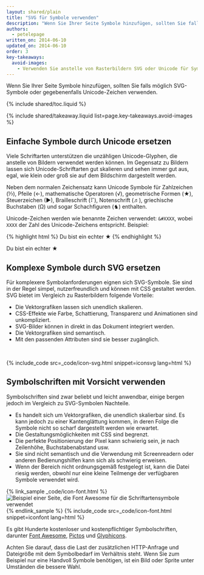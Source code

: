 ```yaml
---
layout: shared/plain
title: "SVG für Symbole verwenden"
description: "Wenn Sie Ihrer Seite Symbole hinzufügen, sollten Sie falls möglich SVG-Symbole oder gegebenenfalls Unicode-Zeichen verwenden."
authors:
  - petelepage
written_on: 2014-06-10
updated_on: 2014-06-10
order: 3
key-takeaways:
  avoid-images:
    - Verwenden Sie anstelle von Rasterbildern SVG oder Unicode für Symbole.
---
```


<p class="intro">
  Wenn Sie Ihrer Seite Symbole hinzufügen, sollten Sie falls möglich SVG-Symbole oder gegebenenfalls Unicode-Zeichen verwenden.
</p>


{% include shared/toc.liquid %}

{% include shared/takeaway.liquid list=page.key-takeaways.avoid-images %}

## Einfache Symbole durch Unicode ersetzen

Viele Schriftarten unterstützen die unzähligen Unicode-Glyphen, die anstelle von Bildern verwendet werden können. Im Gegensatz zu Bildern lassen sich Unicode-Schriftarten gut skalieren und sehen immer gut aus, egal, wie klein oder groß sie auf dem Bildschirm dargestellt werden.

Neben dem normalen Zeichensatz kann Unicode Symbole für Zahlzeichen (&#8528;), Pfeile (&#8592;), mathematische Operatoren (&#8730;), geometrische Formen (&#9733;), Steuerzeichen (&#9654;), Brailleschrift (&#10255;), Notenschrift (&#9836;), griechische Buchstaben (&#937;) und sogar Schachfiguren (&#9822;) enthalten.

Unicode-Zeichen werden wie benannte Zeichen verwendet: `&#XXXX`, wobei `XXXX` der Zahl des Unicode-Zeichens entspricht. Beispiel:

{% highlight html %}
Du bist ein echter &#9733;
{% endhighlight %}

Du bist ein echter &#9733;

## Komplexe Symbole durch SVG ersetzen
Für komplexere Symbolanforderungen eignen sich SVG-Symbole. Sie sind in der Regel simpel, nutzerfreundlich und können mit CSS gestaltet werden. SVG bietet im Vergleich zu Rasterbildern folgende Vorteile:

* Die Vektorgrafiken lassen sich unendlich skalieren.
* CSS-Effekte wie Farbe, Schattierung, Transparenz und Animationen sind unkompliziert.
* SVG-Bilder können in direkt in das Dokument integriert werden.
* Die Vektorgrafiken sind semantisch.
* Mit den passenden Attributen sind sie besser zugänglich.

&nbsp;

{% include_code src=_code/icon-svg.html snippet=iconsvg lang=html %}

## Symbolschriften mit Vorsicht verwenden

Symbolschriften sind zwar beliebt und leicht anwendbar, einige bergen jedoch im Vergleich zu SVG-Symbolen Nachteile.

* Es handelt sich um Vektorgrafiken, die unendlich skalierbar sind. Es kann jedoch zu einer Kantenglättung kommen, in deren Folge die Symbole nicht so scharf dargestellt werden wie erwartet.
* Die Gestaltungsmöglichkeiten mit CSS sind begrenzt.
* Die perfekte Positionierung der Pixel kann schwierig sein, je nach Zeilenhöhe, Buchstabenabstand usw.
* Sie sind nicht semantisch und die Verwendung mit Screenreadern oder anderen Bedienungshilfen kann sich als schwierig erweisen.
* Wenn der Bereich nicht ordnungsgemäß festgelegt ist, kann die Datei riesig werden, obwohl nur eine kleine Teilmenge der verfügbaren Symbole verwendet wird. 


{% link_sample _code/icon-font.html %}
<img src="img/icon-fonts.png" class="center"
srcset="img/icon-fonts.png 1x, img/icon-fonts-2x.png 2x"
alt="Beispiel einer Seite, die Font Awesome für die Schriftartensymbole verwendet">
{% endlink_sample %}
{% include_code src=_code/icon-font.html snippet=iconfont lang=html %}

Es gibt Hunderte kostenloser und kostenpflichtiger Symbolschriften, darunter [Font Awesome](http://fortawesome.github.io/Font-Awesome/), [Pictos](http://pictos.cc/) und [Glyphicons](http://glyphicons.com/).

Achten Sie darauf, dass die Last der zusätzlichen HTTP-Anfrage und Dateigröße mit dem Symbolbedarf im Verhältnis steht. Wenn Sie zum Beispiel nur eine Handvoll Symbole benötigen, ist ein Bild oder Sprite unter Umständen die bessere Wahl.




